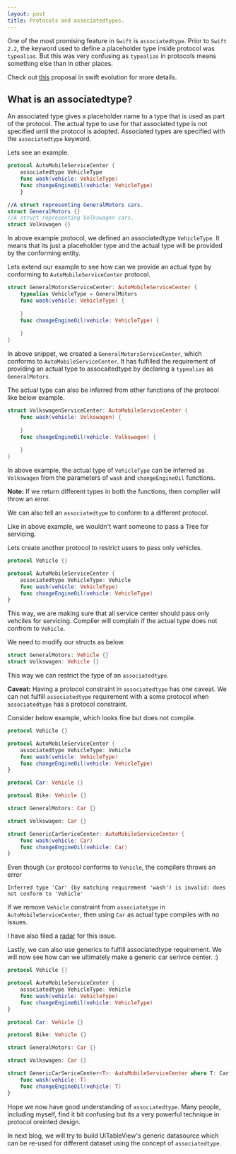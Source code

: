 ```yaml
---
layout: post
title: Protocols and associatedtypes.
---
```


One of the most promising feature in `Swift` is `associatedtype`. Prior to `Swift 2.2`, the keyword used to define a placeholder type inside protocol was `typealias`. But this was very confusing as `typealias` in protocols means something else than in other places. 

Check out [this](https://github.com/apple/swift-evolution/blob/master/proposals/0011-replace-typealias-associated.md "0011") proposal in swift evolution for more details.

## What is an associatedtype? 
An associated type gives a placeholder name to a type that is used as part of the protocol. The actual type to use for that associated type is not specified until the protocol is adopted. Associated types are specified with the `associatedtype` keyword.

Lets see an example.

```swift
protocol AutoMobileServiceCenter {
    associatedtype VehicleType
    func wash(vehicle: VehicleType)
    func changeEngineOil(vehicle: VehicleType)
    }

//A struct representing GeneralMotors cars. 
struct GeneralMotors {}
//A struct representing Volkswagen cars.
struct Volkswagen {}
```
In above example protocol, we defined an associatedtype `VehicleType`. It means that its just a placeholder type and the actual type will be provided by the conforming entity. 


Lets extend our example to see how can we provide an actual type by conforming to `AutoMobileServiceCenter` protocol.

```swift
struct GeneralMotorsServiceCenter: AutoMobileServiceCenter {
    typealias VehicleType = GeneralMotors
    func wash(vehicle: VehicleType) {
        
    }
    func changeEngineOil(vehicle: VehicleType) {
    
    }
}
```

In above snippet, we created a `GeneralMotorsServiceCenter`, which conforms to `AutoMobileServiceCenter`. It has fulfilled the requirement of providing an actual type to assocaitedtype by declaring a `typealias` as `GeneralMotors`. 

The actual type can also be inferred from other functions of the protocol like below example.

```swift
struct VolkswagenServiceCenter: AutoMobileServiceCenter {
    func wash(vehicle: Volkswagen) {
        
    }
    func changeEngineOil(vehicle: Volkswagen) {
    
    }
}
```

In above example, the actual type of `VehicleType` can be inferred as `Volkswagen` from the parameters of `wash` and `changeEngineOil` functions. 

**Note:** If we return different types in both the functions, then complier will throw an error.

We can also tell an `associatedtype` to conform to a different protocol.

Like in above example, we wouldn't want someone to pass a Tree for servicing. 

Lets create another protocol to restrict users to pass only vehicles.

```swift
protocol Vehicle {}

protocol AutoMobileServiceCenter {
    associatedtype VehicleType: Vehicle
    func wash(vehicle: VehicleType)
    func changeEngineOil(vehicle: VehicleType)
}
```

This way, we are making sure that all service center should pass only vehciles for servicing. Compiler will complain if the actual type does not confrom to `Vehicle`. 

We need to modify our structs as below.

```swift
struct GeneralMotors: Vehicle {}
struct Volkswagen: Vehicle {}
```

This way we can restrict the type of an `associatedtype`. 

**Caveat:** Having a protocol constraint in `associatedtype` has one caveat. We can not fulfill `associatedtype` requirement with a some protocol when `associatedtype` has a protocol constraint.

Consider below example, which looks fine but does not compile.

```swift
protocol Vehicle {}

protocol AutoMobileServiceCenter {
    associatedtype VehicleType: Vehicle
    func wash(vehicle: VehicleType)
    func changeEngineOil(vehicle: VehicleType)
}

protocol Car: Vehicle {}

protocol Bike: Vehicle {}

struct GeneralMotors: Car {}

struct Volkswagen: Car {}

struct GenericCarSericeCenter: AutoMobileServiceCenter {
    func wash(vehicle: Car)
    func changeEngineOil(vehicle: Car)
}
```

Even though `Car` protocol conforms to `Vehicle`, the compilers throws an error 
```
Inferred type 'Car' (by matching requirement 'wash') is invalid: does not conform to 'Vehicle'
```

If we remove `Vehicle` constraint from `associatetype` in `AutoMobileServiceCenter`, then using `Car` as actual type compiles with no issues.

I have also filed a [radar](https://bugs.swift.org/browse/SR-1581) for this issue.

Lastly, we can also use generics to fulfill associatedtype requirement. We will now see how can we ultimately make a generic car serivce center. :)

```swift
protocol Vehicle {}

protocol AutoMobileServiceCenter {
    associatedtype VehicleType: Vehicle
    func wash(vehicle: VehicleType)
    func changeEngineOil(vehicle: VehicleType)
}

protocol Car: Vehicle {}

protocol Bike: Vehicle {}

struct GeneralMotors: Car {}

struct Volkswagen: Car {}

struct GenericCarSericeCenter<T>: AutoMobileServiceCenter where T: Car {
    func wash(vehicle: T)
    func changeEngineOil(vehicle: T)
}
```


Hope we now have good understanding of `associatedtype`. Many people, including myself, find it bit confusing but its a very powerful technique in protocol oreinted design.


In next blog, we will try to build UITableView's generic datasource which can be re-used for different dataset using the concept of `associatedtype`.





